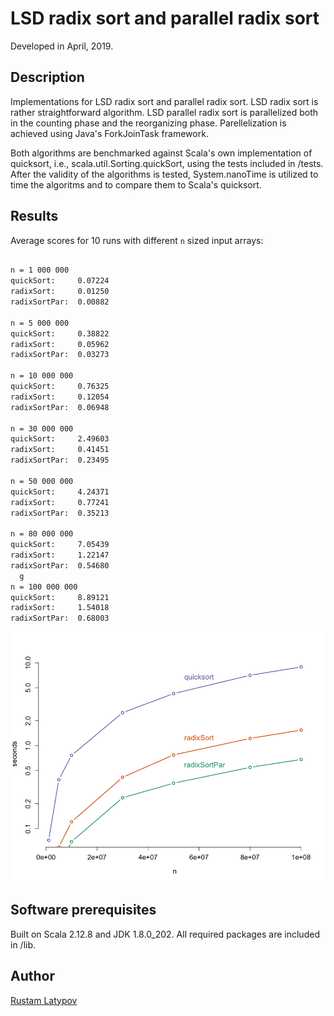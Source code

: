 # LSD radix sort and parallel radix sort

Developed in April, 2019.

## Description

Implementations for LSD radix sort and parallel radix sort. LSD radix sort is rather straightforward algorithm. 
LSD parallel radix sort is parallelized both in the counting phase and the reorganizing phase. Parellelization is 
achieved using Java's ForkJoinTask framework. 

Both algorithms are benchmarked against Scala's own implementation of quicksort, i.e., scala.util.Sorting.quickSort, 
using the tests included in /tests. After the validity of the algorithms is tested, System.nanoTime is utilized to time the 
algoritms and to compare them to Scala's quicksort.

## Results

Average scores for 10 runs with different ``n`` sized input arrays:

```markdown

n = 1 000 000
quickSort:     0.07224
radixSort:     0.01250 
radixSortPar:  0.00882

n = 5 000 000
quickSort:     0.38822 
radixSort:     0.05962 
radixSortPar:  0.03273
  
n = 10 000 000
quickSort:     0.76325 
radixSort:     0.12054 
radixSortPar:  0.06948
  
n = 30 000 000
quickSort:     2.49603 
radixSort:     0.41451 
radixSortPar:  0.23495

n = 50 000 000
quickSort:     4.24371 
radixSort:     0.77241 
radixSortPar:  0.35213

n = 80 000 000
quickSort:     7.05439 
radixSort:     1.22147 
radixSortPar:  0.54680
  g
n = 100 000 000
quickSort:     8.89121 
radixSort:     1.54018 
radixSortPar:  0.68003  

```


<img src="https://raw.githubusercontent.com/rustamlatypov/parallel-radixsort/master/tests/sortplot.png" width="600">



## Software prerequisites

Built on Scala 2.12.8 and JDK 1.8.0_202. All required packages are included in /lib.


## Author

[Rustam Latypov](mailto:rustam.latypov@aalto.fi)
